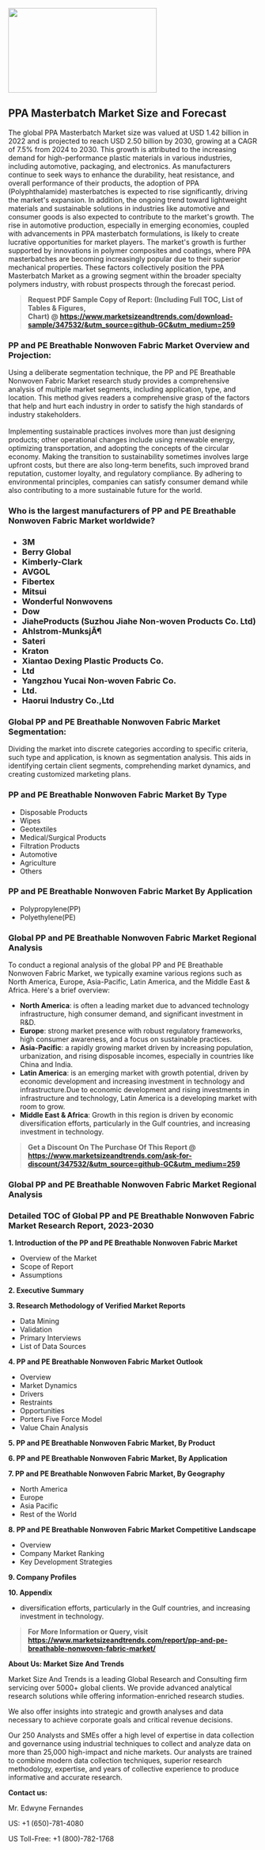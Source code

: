 <p><img class="alignnone size-medium wp-image-20088" src="https://ffe5etoiles.com/wp-content/uploads/2024/12/MST1-300x171.png" alt="" width="300" height="171" /></p><h2>PPA Masterbatch Market Size and Forecast</h2><p>The global PPA Masterbatch Market size was valued at USD 1.42 billion in 2022 and is projected to reach USD 2.50 billion by 2030, growing at a CAGR of 7.5% from 2024 to 2030. This growth is attributed to the increasing demand for high-performance plastic materials in various industries, including automotive, packaging, and electronics. As manufacturers continue to seek ways to enhance the durability, heat resistance, and overall performance of their products, the adoption of PPA (Polyphthalamide) masterbatches is expected to rise significantly, driving the market's expansion. In addition, the ongoing trend toward lightweight materials and sustainable solutions in industries like automotive and consumer goods is also expected to contribute to the market's growth. The rise in automotive production, especially in emerging economies, coupled with advancements in PPA masterbatch formulations, is likely to create lucrative opportunities for market players. The market's growth is further supported by innovations in polymer composites and coatings, where PPA masterbatches are becoming increasingly popular due to their superior mechanical properties. These factors collectively position the PPA Masterbatch Market as a growing segment within the broader specialty polymers industry, with robust prospects through the forecast period.</p><blockquote id="" class=""><strong>Request PDF Sample Copy of Report: (Including Full TOC, List of Tables &amp; Figures, Chart)&nbsp;@&nbsp;<strong><a href="https://www.marketsizeandtrends.com/download-sample/347532/&utm_source=github-GC&utm_medium=259" target="_blank">https://www.marketsizeandtrends.com/download-sample/347532/&utm_source=github-GC&utm_medium=259</a></strong></strong></blockquote><h3 id="" class="">PP and PE Breathable Nonwoven Fabric Market&nbsp;Overview and Projection:</h3><p id="" class="">Using a deliberate segmentation technique, the PP and PE Breathable Nonwoven Fabric Market research study provides a comprehensive analysis of multiple market segments, including application, type, and location. This method gives readers a comprehensive grasp of the factors that help and hurt each industry in order to satisfy the high standards of industry stakeholders. <br /> <br />Implementing sustainable practices involves more than just designing products; other operational changes include using renewable energy, optimizing transportation, and adopting the concepts of the circular economy. Making the transition to sustainability sometimes involves large upfront costs, but there are also long-term benefits, such improved brand reputation, customer loyalty, and regulatory compliance. By adhering to environmental principles, companies can satisfy consumer demand while also contributing to a more sustainable future for the world.</p><h3 id="" class="">Who is the largest manufacturers of&nbsp;PP and PE Breathable Nonwoven Fabric Market worldwide?</h3><h3 class=""><p><ul><li>3M </li><li> Berry Global </li><li> Kimberly-Clark </li><li> AVGOL </li><li> Fibertex </li><li> Mitsui </li><li> Wonderful Nonwovens </li><li> Dow </li><li> JiaheProducts (Suzhou Jiahe Non-woven Products Co. Ltd) </li><li> Ahlstrom-MunksjÃ¶ </li><li> Sateri </li><li> Kraton </li><li> Xiantao Dexing Plastic Products Co. </li><li> Ltd </li><li> Yangzhou Yucai Non-woven Fabric Co. </li><li> Ltd. </li><li> Haorui Industry Co.,Ltd</li></ul></p></h3><h3 id="" class="">Global&nbsp;PP and PE Breathable Nonwoven Fabric Market Segmentation:</h3><p id="" class="">Dividing the market into discrete categories according to specific criteria, such type and application, is known as segmentation analysis. This aids in identifying certain client segments, comprehending market dynamics, and creating customized marketing plans.</p><h3 id="" class="">PP and PE Breathable Nonwoven Fabric Market&nbsp;By Type</h3><p><p><ul><li>Disposable Products</li><li> Wipes</li><li> Geotextiles</li><li> Medical/Surgical Products</li><li> Filtration Products</li><li> Automotive</li><li> Agriculture</li><li> Others</p></li></ul></p></p><h3 id="" class="">PP and PE Breathable Nonwoven Fabric Market&nbsp;By Application</h3><p class=""><p><ul><li>Polypropylene(PP)</li><li> Polyethylene(PE)</li></ul></p></p><h3 id="" class="">Global PP and PE Breathable Nonwoven Fabric Market Regional Analysis</h3><p id="" class="">To conduct a regional analysis of the global PP and PE Breathable Nonwoven Fabric Market, we typically examine various regions such as North America, Europe, Asia-Pacific, Latin America, and the Middle East &amp; Africa. Here's a brief overview:</p><ul><li><strong>North America</strong>: is often a leading market due to advanced technology infrastructure, high consumer demand, and significant investment in R&amp;D.</li><li><strong>Europe</strong>: strong market presence with robust regulatory frameworks, high consumer awareness, and a focus on sustainable practices.</li><li><strong>Asia-Pacific</strong>: a rapidly growing market driven by increasing population, urbanization, and rising disposable incomes, especially in countries like China and India.</li><li><strong>Latin America</strong>: is an emerging market with growth potential, driven by economic development and increasing investment in technology and infrastructure.Due to economic development and rising investments in infrastructure and technology, Latin America is a developing market with room to grow.</li><li><strong>Middle East &amp; Africa</strong>: Growth in this region is driven by economic diversification efforts, particularly in the Gulf countries, and increasing investment in technology.</li></ul><blockquote id="" class=""><strong>Get a Discount On The Purchase Of This Report @ <strong><a href="https://www.marketsizeandtrends.com/ask-for-discount/347532/&utm_source=github-GC&utm_medium=259" target="_blank">https://www.marketsizeandtrends.com/ask-for-discount/347532/&utm_source=github-GC&utm_medium=259</a></strong></strong></blockquote><h3 id="" class="">Global PP and PE Breathable Nonwoven Fabric Market Regional Analysis</h3><h3 id="" class="">Detailed TOC of Global PP and PE Breathable Nonwoven Fabric Market Research Report, 2023-2030</h3><p id="" class=""><strong>1. Introduction of the PP and PE Breathable Nonwoven Fabric Market</strong></p><ul><li>Overview of the Market</li><li>Scope of Report</li><li>Assumptions</li></ul><p id="" class=""><strong>2. Executive Summary</strong></p><p id="" class=""><strong>3. Research Methodology of Verified Market Reports</strong></p><ul><li>Data Mining</li><li>Validation</li><li>Primary Interviews</li><li>List of Data Sources</li></ul><p id="" class=""><strong>4. PP and PE Breathable Nonwoven Fabric Market Outlook</strong></p><ul><li>Overview</li><li>Market Dynamics</li><li>Drivers</li><li>Restraints</li><li>Opportunities</li><li>Porters Five Force Model</li><li>Value Chain Analysis</li></ul><p id="" class=""><strong>5. PP and PE Breathable Nonwoven Fabric Market, By Product</strong></p><p id="" class=""><strong>6. PP and PE Breathable Nonwoven Fabric Market, By Application</strong></p><p id="" class=""><strong>7. PP and PE Breathable Nonwoven Fabric Market, By Geography</strong></p><ul><li>North America</li><li>Europe</li><li>Asia Pacific</li><li>Rest of the World</li></ul><p id="" class=""><strong>8. PP and PE Breathable Nonwoven Fabric Market Competitive Landscape</strong></p><ul><li>Overview</li><li>Company Market Ranking</li><li>Key Development Strategies</li></ul><p id="" class=""><strong>9. Company Profiles</strong></p><p id="" class=""><strong>10. Appendix</strong></p><ul><li>diversification efforts, particularly in the Gulf countries, and increasing investment in technology.</li></ul><blockquote id="" class=""><strong>For More Information or Query, visit <strong><strong><a href="https://www.marketsizeandtrends.com/report/pp-and-pe-breathable-nonwoven-fabric-market/" target="_blank">https://www.marketsizeandtrends.com/report/pp-and-pe-breathable-nonwoven-fabric-market/</a></strong></strong></strong></blockquote><p id="" class=""><strong>About Us: Market Size And Trends</strong></p><p id="" class="">Market Size And Trends is a leading Global Research and Consulting firm servicing over 5000+ global clients. We provide advanced analytical research solutions while offering information-enriched research studies.</p><p id="" class="">We also offer insights into strategic and growth analyses and data necessary to achieve corporate goals and critical revenue decisions.</p><p id="" class="">Our 250 Analysts and SMEs offer a high level of expertise in data collection and governance using industrial techniques to collect and analyze data on more than 25,000 high-impact and niche markets. Our analysts are trained to combine modern data collection techniques, superior research methodology, expertise, and years of collective experience to produce informative and accurate research.</p><p id="" class=""><strong>Contact us:</strong></p><p id="" class="">Mr. Edwyne Fernandes</p><p id="" class="">US: +1 (650)-781-4080</p><p id="" class="">US Toll-Free: +1 (800)-782-1768</p>
